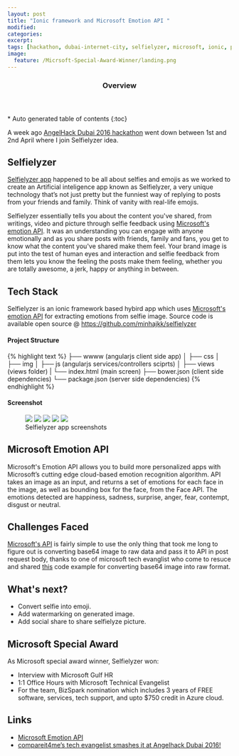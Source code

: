 ```yaml
---
layout: post
title: "Ionic framework and Microsoft Emotion API "
modified:
categories: 
excerpt:
tags: [hackathon, dubai-internet-city, selfielyzer, microsoft, ionic, project-oxford]
image:
  feature: /Micrsoft-Special-Award-Winner/landing.png
---
```


<section id="table-of-contents" class="toc">
  <header>
    <h3>Overview</h3>
  </header>
<div id="drawer" markdown="1">
*  Auto generated table of contents
{:toc}
</div>
</section><!-- /#table-of-contents -->

A week ago <a href="http://www.hackathon.io/angelhack-dubai1" target="_blank">AngelHack Dubai 2016 hackathon</a> went down between 1st and 2nd April where I join Selfielyzer idea.

## Selfielyzer
<a href="http://www.hackathon.io/selfielyzer" target="_blank">Selfielyzer app</a> happened to be all about selfies and emojis as we worked to create an Artificial inteligence app known as Selfielyzer, a very unique technology that’s not just pretty but the funniest way of replying to posts from your friends and family. Think of vanity with real-life emojis.

Selfielyzer essentially tells you about the content you've shared, from writings, video and picture through selfie feedback using <a href="https://www.microsoft.com/cognitive-services/en-us/emotion-api" target="_blank">Microsoft's emotion API</a>. It was an understanding you can engage with anyone emotionally and as you share posts with friends, family and fans, you get to know what the content you've shared make them feel. Your brand image is put into the test of human eyes and interaction and selfie feedback from them lets you know the feeling the posts make them feeling, whether you are totally awesome, a jerk, happy or anything in between. 

## Tech Stack

Selfielyzer is an ionic framework based hybird app which uses <a href="https://www.microsoft.com/cognitive-services/en-us/emotion-api" target="_blank">Microsoft's emotion API</a> for extracting emotions from selfie image. Source code is available open source @ <a href="https://github.com/minhajkk/selfielyzer">https://github.com/minhajkk/selfielyzer</a>

#### Project Structure

{% highlight text %}
├── wwww (angularjs client side app)
│   ├── css 
│   ├── img
│   ├── js (angularjs services/controllers sciprts)
│   ├── views (views folder)
|   └── index.html (main screen)
├── bower.json (client side dependencies)
└── package.json (server side dependencies)
{% endhighlight %}

#### Screenshot

<figure class="third">
    <a href="/images/Micrsoft-Special-Award-Winner/1.png"><img src="/images/Micrsoft-Special-Award-Winner/1.png"></a>
    <a href="/images/Micrsoft-Special-Award-Winner/2.png"><img src="/images/Micrsoft-Special-Award-Winner/2.png"></a>
    <a href="/images/Micrsoft-Special-Award-Winner/3.png"><img src="/images/Micrsoft-Special-Award-Winner/3.png"></a>
    <a href="/images/Micrsoft-Special-Award-Winner/4.png"><img src="/images/Micrsoft-Special-Award-Winner/4.png"></a>
    <a href="/images/Micrsoft-Special-Award-Winner/5.png"><img src="/images/Micrsoft-Special-Award-Winner/5.png"></a>
    <figcaption>Selfielyzer app screenshots</figcaption>
</figure>

## Microsoft Emotion API

Microsoft's Emotion API allows you to build more personalized apps with Microsoft’s cutting edge cloud-based emotion recognition algorithm. API takes an image as an input, and returns a set of emotions for each face in the image, as well as bounding box for the face, from the Face API. The emotions detected are happiness, sadness, surprise, anger, fear, contempt, disgust or neutral.


## Challenges Faced

<a href="https://dev.projectoxford.ai/docs/services/5639d931ca73072154c1ce89/operations/563b31ea778daf121cc3a5fa" target="_blank">Microsoft's API</a> is fairly simple to use the only thing that took me long to figure out is converting base64 image to raw data and pass it to API in post request body, thanks to one of microsoft tech evanglist who come to resuce and shared <a href="https://social.msdn.microsoft.com/Forums/sqlserver/en-US/807ee18d-45e5-410b-a339-c8dcb3bfa25b/testing-project-oxford-ocr-how-to-use-a-local-file-in-base64-for-example" target="_blank">this</a> code example for converting base64 image into raw format.

## What's next?

- Convert selfie into emoji.
- Add watermarking on generated image.
- Add social share to share selfielyze picture.

## Microsoft Special Award

As Microsoft special award winner, Selfielyzer won:

- Interview with Microsoft Gulf HR
- 1:1 Office Hours with Microsoft Technical Evangelist
- For the team, BizSpark nomination which includes 3 years of FREE software, services, tech support, and upto $750 credit in Azure cloud.

## Links
- <a href="https://www.microsoft.com/cognitive-services/en-us/emotion-api/documentation">Microsoft Emotion API</a>
- <a href="http://angelhack.com/2016/04/05/angelhack-dubai-compareit4me/">compareit4me’s tech evangelist smashes it at Angelhack Dubai 2016!</a>